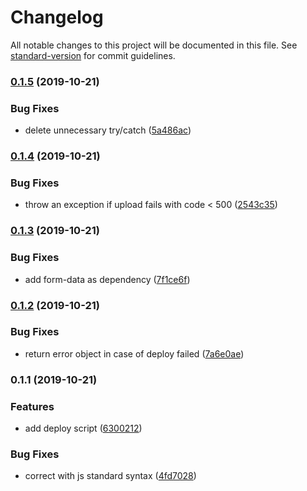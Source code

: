 # Changelog

All notable changes to this project will be documented in this file. See [standard-version](https://github.com/conventional-changelog/standard-version) for commit guidelines.

### [0.1.5](https://github.com/cesconix/storeden-deploy/compare/v0.1.4...v0.1.5) (2019-10-21)


### Bug Fixes

* delete unnecessary try/catch ([5a486ac](https://github.com/cesconix/storeden-deploy/commit/5a486ac70ed1f298c0f8ea443c63982bc54ce44c))

### [0.1.4](https://github.com/cesconix/storeden-deploy/compare/v0.1.3...v0.1.4) (2019-10-21)


### Bug Fixes

* throw an exception if upload fails with code < 500 ([2543c35](https://github.com/cesconix/storeden-deploy/commit/2543c3580d5bd5a2a9c42237ccdcf7e975e07f5a))

### [0.1.3](https://github.com/cesconix/storeden-deploy/compare/v0.1.2...v0.1.3) (2019-10-21)


### Bug Fixes

* add form-data as dependency ([7f1ce6f](https://github.com/cesconix/storeden-deploy/commit/7f1ce6f02a5f498ef4ae69fd26c475a4be543c78))

### [0.1.2](https://github.com/cesconix/storeden-deploy/compare/v0.1.1...v0.1.2) (2019-10-21)


### Bug Fixes

* return error object in case of deploy failed ([7a6e0ae](https://github.com/cesconix/storeden-deploy/commit/7a6e0ae2175a62bad2de9a793f82029fbdca30cc))

### 0.1.1 (2019-10-21)


### Features

* add deploy script ([6300212](https://github.com/cesconix/storeden-deploy/commit/6300212edf1e4be97f1590a5914bd50c3ea108c9))


### Bug Fixes

* correct with js standard syntax ([4fd7028](https://github.com/cesconix/storeden-deploy/commit/4fd7028609abcb2e2f1ad00541a017165fb2144a))
